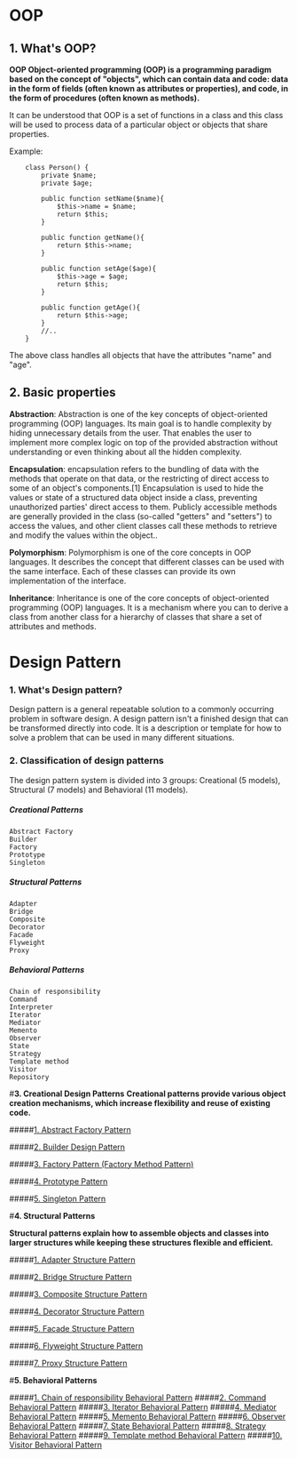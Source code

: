 # OOP

## 1. What's OOP?

**OOP Object-oriented programming (OOP) is a programming paradigm based on the concept of "objects", which can contain data and code: data in the form of fields (often known as attributes or properties), and code, in the form of procedures (often known as methods).**

It can be understood that OOP is a set of functions in a class and this class will be used to process data of a particular object or objects that share properties.

Example:
```
    class Person() {
        private $name;
        private $age;
    
        public function setName($name){
            $this->name = $name;
            return $this;
        }
        
        public function getName(){
            return $this->name;
        }
        
        public function setAge($age){
            $this->age = $age;
            return $this;
        }
        
        public function getAge(){
            return $this->age;
        }
        //..
    }
```

The above class handles all objects that have the attributes "name" and "age".

## 2. Basic properties

**Abstraction**: Abstraction is one of the key concepts of object-oriented programming (OOP) languages. Its main goal is to handle complexity by hiding unnecessary details from the user. That enables the user to implement more complex logic on top of the provided abstraction without understanding or even thinking about all the hidden complexity.

**Encapsulation**: encapsulation refers to the bundling of data with the methods that operate on that data, or the restricting of direct access to some of an object's components.[1] Encapsulation is used to hide the values or state of a structured data object inside a class, preventing unauthorized parties' direct access to them. Publicly accessible methods are generally provided in the class (so-called "getters" and "setters") to access the values, and other client classes call these methods to retrieve and modify the values within the object..

**Polymorphism**: Polymorphism is one of the core concepts in OOP languages. It describes the concept that different classes can be used with the same interface. Each of these classes can provide its own implementation of the interface.

**Inheritance**: Inheritance is one of the core concepts of object-oriented programming (OOP) languages. It is a mechanism where you can to derive a class from another class for a hierarchy of classes that share a set of attributes and methods.

# Design Pattern

### **1. What's Design pattern?**

Design pattern is a general repeatable solution to a commonly occurring problem in software design. A design pattern isn't a finished design that can be transformed directly into code. It is a description or template for how to solve a problem that can be used in many different situations.

### **2. Classification of design patterns**

The design pattern system is divided into 3 groups: Creational (5 models), Structural (7 models) and Behavioral (11 models).

##### Creational Patterns
    Abstract Factory
    Builder
    Factory
    Prototype
    Singleton

##### Structural Patterns
    Adapter
    Bridge
    Composite
    Decorator
    Facade
    Flyweight
    Proxy

##### Behavioral Patterns
    Chain of responsibility
    Command
    Interpreter
    Iterator
    Mediator
    Memento
    Observer
    State
    Strategy
    Template method
    Visitor
    Repository
    
#**3. Creational Design Patterns**
**Creational patterns provide various object creation mechanisms, which increase flexibility and reuse of existing code.**

#####[1. Abstract Factory Pattern](design-patterns/creational-patterns/01-abstract-factory.md)  

#####[2. Builder Design Pattern](design-patterns/creational-patterns/02-builder.md)
    
#####[3. Factory Pattern (Factory Method Pattern)](design-patterns/creational-patterns/03-factory.md)

#####[4. Prototype Pattern](design-patterns/creational-patterns/04-prototype.md)

#####[5. Singleton Pattern](design-patterns/creational-patterns/05-singleton.md)

#**4. Structural Patterns**

**Structural patterns explain how to assemble objects and classes into larger structures while keeping these structures flexible and efficient.**

#####[1. Adapter Structure Pattern](design-patterns/structural-patterns/01-adapter.md)

#####[2. Bridge Structure Pattern](design-patterns/structural-patterns/02-bridge.md)

#####[3. Composite Structure Pattern](design-patterns/structural-patterns/03-composite.md)

#####[4. Decorator Structure Pattern](design-patterns/structural-patterns/04-decorator.md)

#####[5. Facade Structure Pattern](design-patterns/structural-patterns/05-facade.md)

#####[6. Flyweight Structure Pattern](design-patterns/structural-patterns/06-flyweight.md)

#####[7. Proxy Structure Pattern](design-patterns/structural-patterns/07-proxy.md)

#**5. Behavioral Patterns**

#####[1. Chain of responsibility Behavioral Pattern](design-patterns/structural-patterns/01-adapter.md)
#####[2. Command Behavioral Pattern](design-patterns/structural-patterns/02-command.md)
#####[3. Iterator Behavioral Pattern](design-patterns/structural-patterns/03-iterator.md)
#####[4. Mediator Behavioral Pattern](design-patterns/structural-patterns/04-mediator.md)
#####[5. Memento Behavioral Pattern](design-patterns/structural-patterns/05-memento.md)
#####[6. Observer Behavioral Pattern](design-patterns/structural-patterns/06-observer.md)
#####[7. State Behavioral Pattern](design-patterns/structural-patterns/07-state.md)
#####[8. Strategy Behavioral Pattern](design-patterns/structural-patterns/08-strategy.md)
#####[9. Template method Behavioral Pattern](design-patterns/structural-patterns/09-template-method.md)
#####[10. Visitor Behavioral Pattern](design-patterns/structural-patterns/10-visitor.md)

